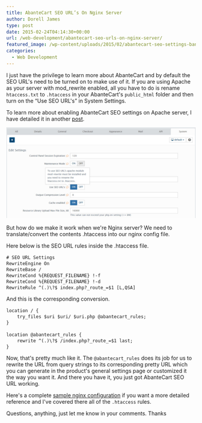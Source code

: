 ```yaml
---
title: AbanteCart SEO URL’s On Nginx Server
author: Dorell James
type: post
date: 2015-02-24T04:14:30+00:00
url: /web-development/abantecart-seo-urls-on-nginx-server/
featured_image: /wp-content/uploads/2015/02/abantecart-seo-settings-banner.png
categories:
  - Web Development
---
```


I just have the privilege to learn more about AbanteCart and by default the SEO URL's need to be turned on to make use of it. If you are using Apache as your server with mod_rewrite enabled, all you have to do is rename `htaccess.txt` to `.htaccess` in your AbanteCart\'s `public_html` folder and then turn on the &#8220;Use SEO URL's&#8221; in System Settings.

To learn more about enabling AbanteCart SEO settings on Apache server, I have detailed it in another [post][1].

![](./abantecart-seo-settings.jpg)

But how do we make it work when we're Nginx server? We need to translate/convert the contents <span class="file">.htaccess</span> into our nginx config file.

Here below is the SEO URL rules inside the <span class="file">.htaccess</span> file.

```
# SEO URL Settings
RewriteEngine On
RewriteBase /
RewriteCond %{REQUEST_FILENAME} !-f
RewriteCond %{REQUEST_FILENAME} !-d
RewriteRule ^(.)\?$ index.php?_route_=$1 [L,QSA]
```

And this is the corresponding conversion.

```
location / {
    try_files $uri $uri/ $uri.php @abantecart_rules;
}

location @abantecart_rules {
    rewrite ^(.)\?$ /index.php?_route_=$1 last;
}
```

Now, that's pretty much like it. The `@abantecart_rules` does its job for us to rewrite the URL from query strings to its corresponding pretty URL which you can generate in the product's general settings page or customized it the way you want it. And there you have it, you just got AbanteCart SEO URL working.

Here's a complete <a href="https://github.com/dorelljames/abantecart-snippets/blob/master/abantecart-nginx-sample.conf" target="_blank">sample nginx configuration</a> if you want a more detailed reference and I've covered there all of the `.htaccess` rules.

Questions, anything, just let me know in your comments. Thanks

[1]: #coming-up
[2]: https://i0.wp.com/dorellwp.localhost//wp-content/uploads/2015/02/abantecart-seo-settings.jpg
